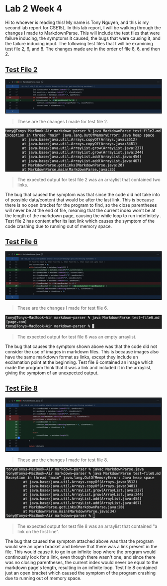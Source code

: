 # Lab 2 Week 4

Hi to whoever is reading this! My name is Tony Nguyen, and this is my second lab report for CSE15L. In this lab report, I will be walking through the changes I made to MarkdownParse. This will include the test files that were failure inducing, the symptoms it caused, the bugs that were causing it, and the failure inducing input. The following test files that I will be examining test file [2](test-file2.md), [6](test-file6.md), and [8](test-file8.md). The changes made are in the order of file 8, 6, and then 2.

## [Test File 2](test-file2.md)
![Changes made to code for test file 2](2changes.png)
> These are the changes I made for test file 2.

![Symptoms resulted from test file 2](2output.png)
> The expected output for test file 2 was an arraylist that contained two links.

The bug that caused the symptom was that since the code did not take into of possible data/content that would be after the last link. This is because there is no open bracket for the program to find, so the close parentheses will never be at the end of file, meaning that the current index won't be at the length of the markdown page, causing the while loop to run indefinitely . Test file 2 has content after its last link which causes the symptom of the code crashing due to running out of memory space.

## [Test File 6](test-file6.md)
![Changes made to code for test file 6](6changes.png)
> These are the changes I made for test file 6.

![Symptoms resulted from test file 6](6output.png)
> The expected output for test file 6 was an empty arraylist.

The bug that causes the symptom shown above was that the code did not consider the use of images in markdown files. This is because images also have the same markdown format as links, except they include an exclamation point at the beginning. Test file 6 contained an image which made the program think that it was a link and included it in the arraylist, giving the symptom of an unexpected output.


## [Test File 8](test-file8.md)
![Changes made to code for test file 8](8changes.png)
> These are the changes I made for test file 8.

![Symptoms resulted from test file 8](8output.png)
> The expected output for test file 8 was an arraylist that contained "a link on the first line".

The bug that caused the symptom attached above was that the program would see an open bracket and believe that there was a link present in the file. This would cause it to go in an infinite loop where the program would continously look for a link, even though there wasn't one, and since there was no closing parentheses, the current index would never be equal to the markdown page's length, resulting in an infinite loop. Test file 8 contained just an open bracket which caused the symptom of the program crashing due to running out of memory space.

